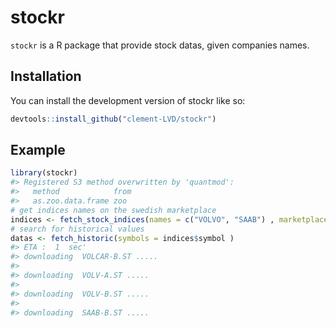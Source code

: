 
<!-- README.md is generated from README.Rmd. Please edit that file -->

# stockr

<!-- badges: start -->
<!-- badges: end -->

`stockr` is a R package that provide stock datas, given companies names.

## Installation

You can install the development version of stockr like so:

``` r
devtools::install_github("clement-LVD/stockr")
```

## Example

``` r
library(stockr)
#> Registered S3 method overwritten by 'quantmod':
#>   method            from
#>   as.zoo.data.frame zoo
# get indices names on the swedish marketplace
indices <- fetch_stock_indices(names = c("VOLVO", "SAAB") , marketplaces = "STO")
# search for historical values
datas <- fetch_historic(symbols = indices$symbol )
#> ETA :  1  sec'
#> downloading  VOLCAR-B.ST .....
#> 
#> downloading  VOLV-A.ST .....
#> 
#> downloading  VOLV-B.ST .....
#> 
#> downloading  SAAB-B.ST .....
```
